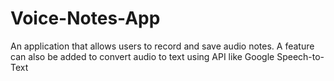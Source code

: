 # Voice-Notes-App
An application that allows users to record and save audio notes. A feature can also be added to convert audio to text using API like Google Speech-to-Text 
